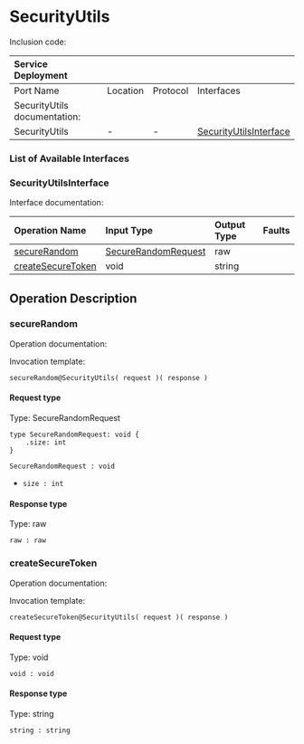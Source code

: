 <!-- markdownlint-disable -->

# SecurityUtils

Inclusion code: 

| Service Deployment |  |  |  |
| :--- | :--- | :--- | :--- |
| Port Name | Location | Protocol | Interfaces |
| SecurityUtils documentation: |  |  |  |
| SecurityUtils | - | - | [SecurityUtilsInterface](security_utils.md#SecurityUtilsInterface) |

### List of Available Interfaces

### SecurityUtilsInterface <a id="SecurityUtilsInterface"></a>

Interface documentation:

| Operation Name | Input Type | Output Type | Faults |
| :--- | :--- | :--- | :--- |
| [secureRandom](security_utils.md#secureRandom) | [SecureRandomRequest](security_utils.md#SecureRandomRequest) | raw |  |
| [createSecureToken](security_utils.md#createSecureToken) | void | string |  |

## Operation Description

### secureRandom <a id="secureRandom"></a>

Operation documentation:

Invocation template:

```jolie
secureRandom@SecurityUtils( request )( response )
```

#### Request type <a id="SecureRandomRequest"></a>

Type: SecureRandomRequest

```jolie
type SecureRandomRequest: void {
    .size: int
}
```

`SecureRandomRequest : void`

* `size : int`

#### Response type

Type: raw

`raw : raw`

### createSecureToken <a id="createSecureToken"></a>

Operation documentation:

Invocation template:

```jolie
createSecureToken@SecurityUtils( request )( response )
```

#### Request type

Type: void

`void : void`

#### Response type

Type: string

`string : string`

